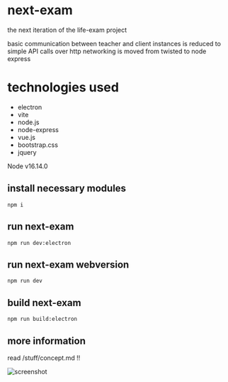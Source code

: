 # next-exam

the next iteration of the life-exam project

basic communication between teacher and client instances is reduced to simple API calls over http
networking is moved from twisted to node express

# technologies used
* electron
* vite
* node.js
* node-express
* vue.js
* bootstrap.css
* jquery


Node v16.14.0

## install necessary modules 

```npm i```

## run next-exam 

```npm run dev:electron```

## run next-exam webversion

```npm run dev```

## build next-exam 

```npm run build:electron```



## more information

read /stuff/concept.md !!






![screenshot](/teacher/packages/renderer/src/assets/img/screenshot.jpg)




